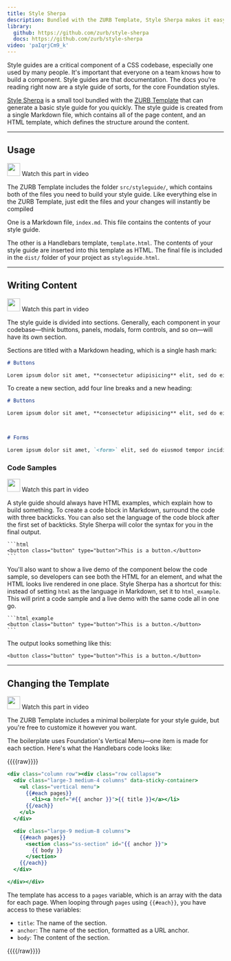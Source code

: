 ```yaml
---
title: Style Sherpa
description: Bundled with the ZURB Template, Style Sherpa makes it easy to create a style guide for your codebase, with just two files.
library:
  github: https://github.com/zurb/style-sherpa
  docs: https://github.com/zurb/style-sherpa
video: 'paIqrjCm9_k'
---
```


Style guides are a critical component of a CSS codebase, especially one used by many people. It's important that everyone on a team knows how to build a component. Style guides are that documentation. The docs you're reading right now are a style guide of sorts, for the core Foundation styles.

[Style Sherpa](https://github.com/zurb/style-sherpa) is a small tool bundled with the [ZURB Template](starter-projects.html#zurb-template) that can generate a basic style guide for you quickly. The style guide is created from a single Markdown file, which contains all of the page content, and an HTML template, which defines the structure around the content.

---

## Usage

<p>
  <a class="" data-open-video="1:43"><img src="{{root}}assets/img/icons/watch-video-icon.svg" class="video-icon" height="30" width="30" alt=""> Watch this part in video</a>
</p>

The ZURB Template includes the folder `src/styleguide/`, which contains both of the files you need to build your style guide. Like everything else in the ZURB Template, just edit the files and your changes will instantly be compiled

One is a Markdown file, `index.md`. This file contains the contents of your style guide.

The other is a Handlebars template, `template.html`. The contents of your style guide are inserted into this template as HTML. The final file is included in the `dist/` folder of your project as `styleguide.html`.

---

## Writing Content

<p>
  <a class="" data-open-video="5:09"><img src="{{root}}assets/img/icons/watch-video-icon.svg" class="video-icon" height="30" width="30" alt=""> Watch this part in video</a>
</p>

The style guide is divided into sections. Generally, each component in your codebase&mdash;think buttons, panels, modals, form controls, and so on&mdash;will have its own section.

Sections are titled with a Markdown heading, which is a single hash mark:

```markdown
# Buttons

Lorem ipsum dolor sit amet, **consectetur adipisicing** elit, sed do eiusmod tempor incididunt ut labore et dolore magna aliqua.
```

To create a new section, add four line breaks and a new heading:

```markdown
# Buttons

Lorem ipsum dolor sit amet, **consectetur adipisicing** elit, sed do eiusmod tempor incididunt ut labore et dolore magna aliqua.



# Forms

Lorem ipsum dolor sit amet, `<form>` elit, sed do eiusmod tempor incididunt ut labore et dolore magna aliqua.
```

### Code Samples

<p>
  <a class="" data-open-video="6:28"><img src="{{root}}assets/img/icons/watch-video-icon.svg" class="video-icon" height="30" width="30" alt=""> Watch this part in video</a>
</p>

A style guide should always have HTML examples, which explain how to build something. To create a code block in Markdown, surround the code with three backticks. You can also set the language of the code block after the first set of backticks. Style Sherpa will color the syntax for you in the final output.

    ```html
    <button class="button" type="button">This is a button.</button>
    ```

You'll also want to show a live demo of the component below the code sample, so developers can see both the HTML for an element, and what the HTML looks live rendered in one place. Style Sherpa has a shortcut for this: instead of setting `html` as the language in Markdown, set it to `html_example`. This will print a code sample and a live demo with the same code all in one go.

    ```html_example
    <button class="button" type="button">This is a button.</button>
    ```

The output looks something like this:

```html_example
<button class="button" type="button">This is a button.</button>
```

---

## Changing the Template

<p>
  <a class="" data-open-video="3:32"><img src="{{root}}assets/img/icons/watch-video-icon.svg" class="video-icon" height="30" width="30" alt=""> Watch this part in video</a>
</p>

The ZURB Template includes a minimal boilerplate for your style guide, but you're free to customize it however you want.

The boilerplate uses Foundation's Vertical Menu&mdash;one item is made for each section. Here's what the Handlebars code looks like:

{{{{raw}}}}
```handlebars
<div class="column row"><div class="row collapse">
  <div class="large-3 medium-4 columns" data-sticky-container>
    <ul class="vertical menu">
      {{#each pages}}
        <li><a href="#{{ anchor }}">{{ title }}</a></li>
      {{/each}}
    </ul>
  </div>

  <div class="large-9 medium-8 columns">
    {{#each pages}}
      <section class="ss-section" id="{{ anchor }}">
        {{ body }}
      </section>
    {{/each}}
  </div>

</div></div>
```

The template has access to a `pages` variable, which is an array with the data for each page. When looping through `pages` using `{{#each}}`, you have access to these variables:

- `title`: The name of the section.
- `anchor`: The name of the section, formatted as a URL anchor.
- `body`: The content of the section.

{{{{/raw}}}}
